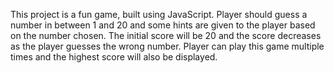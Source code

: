 This project is a fun game, built using JavaScript. Player should guess a number in between 1 and 20 and some hints are given to the player based on the number chosen.
The initial score will be 20 and the score decreases as the player guesses the wrong number.
Player can play this game multiple times and the highest score will also be displayed. 
